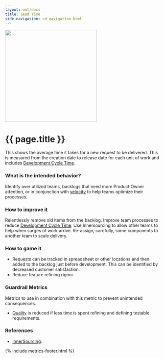 ```yaml
---
layout: wmt/docs
title: Lead Time
side-navigation: cd-navigation.html
---
```


<img src="/assets/img/devops-dojo-motto.png" class="img-responsive" width="300px" />

# {{ page.title }}

This shows the average time it takes for a new request to be delivered. This is
measured from the creation date to release date for each unit of work and includes [Development Cycle Time](./development-cycle-time.html).

### What is the intended behavior?

Identify over utilized teams, backlogs that need more Product Owner attention,
or in conjunction with [velocity](./velocity.html) to help teams optimize their processes.

### How to improve it

Relentlessly remove old items from the backlog.
Improve team processes to reduce [Development Cycle Time](./development-cycle-time.html).
Use Innersourcing to allow other teams to help when surges of work arrive.
Re-assign, carefully, some components to another team to scale delivery.

### How to game it

- Requests can be tracked in spreadsheet or other locations and then added to
  the backlog just before development. This can be identified by decreased
  customer satisfaction.
- Reduce feature refining rigour.

### Guardrail Metrics

Metrics to use in combination with this metric to prevent unintended consequences.

- [Quality](./quality.html) is reduced if less time is spent refining and defining
  testable requirements.

### References

- [InnerSourcing](https://paypal.github.io/InnerSourceCommons/).

{% include metrics-footer.html %}
